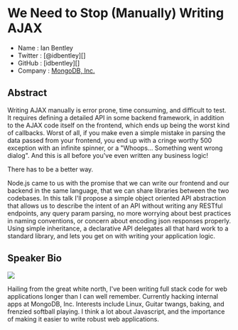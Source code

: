 # We Need to Stop (Manually) Writing AJAX

* Name     : Ian Bentley
* Twitter  : [@idbentley][]
* GitHub   : [idbentley][]
* Company  : [MongoDB, Inc.](http://www.mongodb.org)

## Abstract

Writing AJAX manually is error prone, time consuming, and difficult to test. It requires defining a
detailed API in some backend framework, in addition to the AJAX code itself on the frontend, which
ends up being the worst kind of callbacks.  Worst of all, if you make even a simple mistake in
parsing the data passed from your frontend, you end up with a cringe worthy 500 exception with an
infinite spinner, or a "Whoops... Something went wrong dialog". And this is all before you've even
written any business logic!

There has to be a better way.

Node.js came to us with the promise that we can write our frontend and our backend in the same language,
that we can share libraries between the two codebases. In this talk I'll propose a simple object
oriented API abstraction that allows us to describe the intent of an API without writing any RESTful
endpoints, any query param parsing, no more worrying about best practices in naming conventions, or
concern about encoding json responses properly. Using simple inheritance, a declarative API delegates
all that hard work to a standard library, and lets you get on with writing your application logic.

## Speaker Bio

![](https://raw.github.com/cascadiajs/2013.cascadiajs.com/master/images/idbentley.png)

Hailing from the great white north, I've been writing full stack code for web applications longer than
I can well remember.  Currently hacking internal apps at MongoDB, Inc. Interests include Linux, Guitar
twangs, baking, and frenzied softball playing. I think a lot about Javascript, and the importance of
making it easier to write robust web applications.